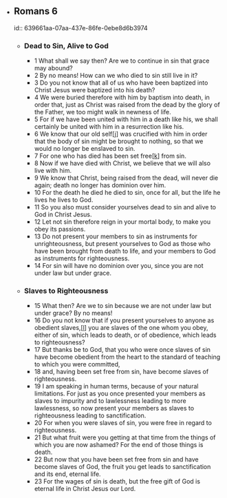- ## Romans 6
  id:: 639661aa-07aa-437e-86fe-0ebe8d6b3974
	- ### Dead to Sin, Alive to God
		- 1 What shall we say then? Are we to continue in sin that grace may abound?
		- 2 By no means! How can we who died to sin still live in it?
		- 3 Do you not know that all of us who have been baptized into Christ Jesus were baptized into his death?
		- 4 We were buried therefore with him by baptism into death, in order that, just as Christ was raised from the dead by the glory of the Father, we too might walk in newness of life.
		- 5 For if we have been united with him in a death like his, we shall certainly be united with him in a resurrection like his.
		- 6 We know that our old self[[j](https://www.biblegateway.com/reading-plans/chronological/next#frp-passage-0-28059j)] was crucified with him in order that the body of sin might be brought to nothing, so that we would no longer be enslaved to sin.
		- 7 For one who has died has been set free[[k](https://www.biblegateway.com/reading-plans/chronological/next#frp-passage-0-28060k)] from sin.
		- 8 Now if we have died with Christ, we believe that we will also live with him.
		- 9 We know that Christ, being raised from the dead, will never die again; death no longer has dominion over him.
		- 10 For the death he died he died to sin, once for all, but the life he lives he lives to God.
		- 11 So you also must consider yourselves dead to sin and alive to God in Christ Jesus.
		- 12 Let not sin therefore reign in your mortal body, to make you obey its passions.
		- 13 Do not present your members to sin as instruments for unrighteousness, but present yourselves to God as those who have been brought from death to life, and your members to God as instruments for righteousness.
		- 14 For sin will have no dominion over you, since you are not under law but under grace.
	- ### Slaves to Righteousness
		- 15 What then? Are we to sin because we are not under law but under grace? By no means!
		- 16 Do you not know that if you present yourselves to anyone as obedient slaves,[[l](https://www.biblegateway.com/reading-plans/chronological/next#frp-passage-0-28069l)] you are slaves of the one whom you obey, either of sin, which leads to death, or of obedience, which leads to righteousness?
		- 17 But thanks be to God, that you who were once slaves of sin have become obedient from the heart to the standard of teaching to which you were committed,
		- 18 and, having been set free from sin, have become slaves of righteousness.
		- 19 I am speaking in human terms, because of your natural limitations. For just as you once presented your members as slaves to impurity and to lawlessness leading to more lawlessness, so now present your members as slaves to righteousness leading to sanctification.
		- 20 For when you were slaves of sin, you were free in regard to righteousness.
		- 21 But what fruit were you getting at that time from the things of which you are now ashamed? For the end of those things is death.
		- 22 But now that you have been set free from sin and have become slaves of God, the fruit you get leads to sanctification and its end, eternal life.
		- 23 For the wages of sin is death, but the free gift of God is eternal life in Christ Jesus our Lord.